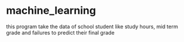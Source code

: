 # machine_learning

this program take the data of school student like study hours, mid term grade and failures to predict their final grade
